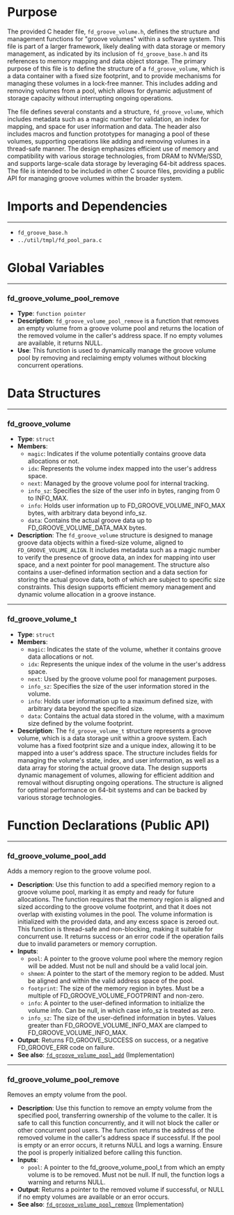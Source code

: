 # Purpose
The provided C header file, `fd_groove_volume.h`, defines the structure and management functions for "groove volumes" within a software system. This file is part of a larger framework, likely dealing with data storage or memory management, as indicated by its inclusion of `fd_groove_base.h` and its references to memory mapping and data object storage. The primary purpose of this file is to define the structure of a `fd_groove_volume`, which is a data container with a fixed size footprint, and to provide mechanisms for managing these volumes in a lock-free manner. This includes adding and removing volumes from a pool, which allows for dynamic adjustment of storage capacity without interrupting ongoing operations.

The file defines several constants and a structure, `fd_groove_volume`, which includes metadata such as a magic number for validation, an index for mapping, and space for user information and data. The header also includes macros and function prototypes for managing a pool of these volumes, supporting operations like adding and removing volumes in a thread-safe manner. The design emphasizes efficient use of memory and compatibility with various storage technologies, from DRAM to NVMe/SSD, and supports large-scale data storage by leveraging 64-bit address spaces. The file is intended to be included in other C source files, providing a public API for managing groove volumes within the broader system.
# Imports and Dependencies

---
- `fd_groove_base.h`
- `../util/tmpl/fd_pool_para.c`


# Global Variables

---
### fd\_groove\_volume\_pool\_remove
- **Type**: `function pointer`
- **Description**: `fd_groove_volume_pool_remove` is a function that removes an empty volume from a groove volume pool and returns the location of the removed volume in the caller's address space. If no empty volumes are available, it returns NULL.
- **Use**: This function is used to dynamically manage the groove volume pool by removing and reclaiming empty volumes without blocking concurrent operations.


# Data Structures

---
### fd\_groove\_volume
- **Type**: `struct`
- **Members**:
    - `magic`: Indicates if the volume potentially contains groove data allocations or not.
    - `idx`: Represents the volume index mapped into the user's address space.
    - `next`: Managed by the groove volume pool for internal tracking.
    - `info_sz`: Specifies the size of the user info in bytes, ranging from 0 to INFO_MAX.
    - `info`: Holds user information up to FD_GROOVE_VOLUME_INFO_MAX bytes, with arbitrary data beyond info_sz.
    - `data`: Contains the actual groove data up to FD_GROOVE_VOLUME_DATA_MAX bytes.
- **Description**: The `fd_groove_volume` structure is designed to manage groove data objects within a fixed-size volume, aligned to `FD_GROOVE_VOLUME_ALIGN`. It includes metadata such as a magic number to verify the presence of groove data, an index for mapping into user space, and a next pointer for pool management. The structure also contains a user-defined information section and a data section for storing the actual groove data, both of which are subject to specific size constraints. This design supports efficient memory management and dynamic volume allocation in a groove instance.


---
### fd\_groove\_volume\_t
- **Type**: `struct`
- **Members**:
    - `magic`: Indicates the state of the volume, whether it contains groove data allocations or not.
    - `idx`: Represents the unique index of the volume in the user's address space.
    - `next`: Used by the groove volume pool for management purposes.
    - `info_sz`: Specifies the size of the user information stored in the volume.
    - `info`: Holds user information up to a maximum defined size, with arbitrary data beyond the specified size.
    - `data`: Contains the actual data stored in the volume, with a maximum size defined by the volume footprint.
- **Description**: The `fd_groove_volume_t` structure represents a groove volume, which is a data storage unit within a groove system. Each volume has a fixed footprint size and a unique index, allowing it to be mapped into a user's address space. The structure includes fields for managing the volume's state, index, and user information, as well as a data array for storing the actual groove data. The design supports dynamic management of volumes, allowing for efficient addition and removal without disrupting ongoing operations. The structure is aligned for optimal performance on 64-bit systems and can be backed by various storage technologies.


# Function Declarations (Public API)

---
### fd\_groove\_volume\_pool\_add<!-- {{#callable_declaration:fd_groove_volume_pool_add}} -->
Adds a memory region to the groove volume pool.
- **Description**: Use this function to add a specified memory region to a groove volume pool, marking it as empty and ready for future allocations. The function requires that the memory region is aligned and sized according to the groove volume footprint, and that it does not overlap with existing volumes in the pool. The volume information is initialized with the provided data, and any excess space is zeroed out. This function is thread-safe and non-blocking, making it suitable for concurrent use. It returns success or an error code if the operation fails due to invalid parameters or memory corruption.
- **Inputs**:
    - `pool`: A pointer to the groove volume pool where the memory region will be added. Must not be null and should be a valid local join.
    - `shmem`: A pointer to the start of the memory region to be added. Must be aligned and within the valid address space of the pool.
    - `footprint`: The size of the memory region in bytes. Must be a multiple of FD_GROOVE_VOLUME_FOOTPRINT and non-zero.
    - `info`: A pointer to the user-defined information to initialize the volume info. Can be null, in which case info_sz is treated as zero.
    - `info_sz`: The size of the user-defined information in bytes. Values greater than FD_GROOVE_VOLUME_INFO_MAX are clamped to FD_GROOVE_VOLUME_INFO_MAX.
- **Output**: Returns FD_GROOVE_SUCCESS on success, or a negative FD_GROOVE_ERR code on failure.
- **See also**: [`fd_groove_volume_pool_add`](fd_groove_volume.c.driver.md#fd_groove_volume_pool_add)  (Implementation)


---
### fd\_groove\_volume\_pool\_remove<!-- {{#callable_declaration:fd_groove_volume_pool_remove}} -->
Removes an empty volume from the pool.
- **Description**: Use this function to remove an empty volume from the specified pool, transferring ownership of the volume to the caller. It is safe to call this function concurrently, and it will not block the caller or other concurrent pool users. The function returns the address of the removed volume in the caller's address space if successful. If the pool is empty or an error occurs, it returns NULL and logs a warning. Ensure the pool is properly initialized before calling this function.
- **Inputs**:
    - `pool`: A pointer to the fd_groove_volume_pool_t from which an empty volume is to be removed. Must not be null. If null, the function logs a warning and returns NULL.
- **Output**: Returns a pointer to the removed volume if successful, or NULL if no empty volumes are available or an error occurs.
- **See also**: [`fd_groove_volume_pool_remove`](fd_groove_volume.c.driver.md#fd_groove_volume_pool_remove)  (Implementation)


